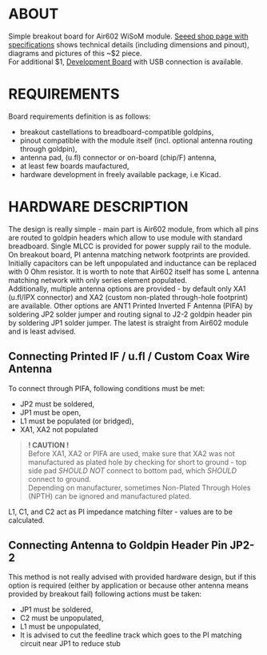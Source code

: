 # ABOUT

Simple breakout board for Air602 WiSoM module. [Seeed shop page with specifications](https://www.seeedstudio.com/Air602-WiFi-Module-p-3139.html) shows technical details (including dimensions and pinout), diagrams and pictures of this ~$2 piece.  
For additional $1, [Development Board](https://www.seeedstudio.com/Air602-WiFi-Development-Board-p-3140.html) with USB connection is available.

# REQUIREMENTS

Board requirements definition is as follows:

- breakout castellations to breadboard-compatible goldpins,
- pinout compatible with the module itself (incl. optional antenna routing through goldpin),
- antenna pad, (u.fl) connector or on-board (chip/F) antenna,
- at least few boards maufactured,
- hardware development in freely available package, i.e Kicad.

# HARDWARE DESCRIPTION

The design is really simple - main part is Air602 module, from which all pins are routed to goldpin headers which allow to use module with standard breadboard.
Single MLCC is provided for power supply rail to the module.
On breakout board, PI antenna matching network footprints are provided. Initially capacitors can be left unpopulated and inductance can be replaced with 0 Ohm resistor. It is worth to note that Air602 itself has some L antenna matching network with only series element populated.  
Additionally, multiple antenna options are provided - by default only XA1 (u.fl/IPX connector) and XA2 (custom non-plated through-hole footprint) are available. Other options are ANT1 Printed Inverted F Antenna (PIFA) by soldering JP2 solder jumper and routing signal to J2-2 goldpin header pin by soldering JP1 solder jumper. The latest is straight from Air602 module and is least advised.

## Connecting Printed IF / u.fl / Custom Coax Wire Antenna

To connect through PIFA, following conditions must be met:

- JP2 must be soldered,
- JP1 must be open,
- L1 must be populated (or bridged),
- XA1, XA2 not populated


> __! CAUTION !__  
> Before XA1, XA2 or PIFA are used, make sure that XA2 was not manufactured as plated hole by checking for short to ground - top side pad _SHOULD NOT_ connect to bottom pad, which _SHOULD_ connect to ground.  
> Depending on manufacturer, sometimes Non-Plated Through Holes (NPTH) can be ignored and manufactured plated.

L1, C1, and C2 act as PI impedance matching filter - values are to be calculated.

## Connecting Antenna to Goldpin Header Pin JP2-2

This method is not really advised with provided hardware design, but if this option is required (either by application or because other antenna means provided by breakout fail) following actions must be taken:

- JP1 must be soldered,
- C2 must be unpopulated,
- L1 must be unpopulated,
- It is advised to cut the feedline track which goes to the PI matching circuit near JP1 to reduce stub

